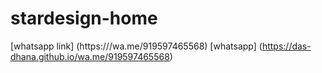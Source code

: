 # stardesign-home

[whatsapp link] (https:///wa.me/919597465568)
[whatsapp] (https://das-dhana.github.io/wa.me/919597465568)
